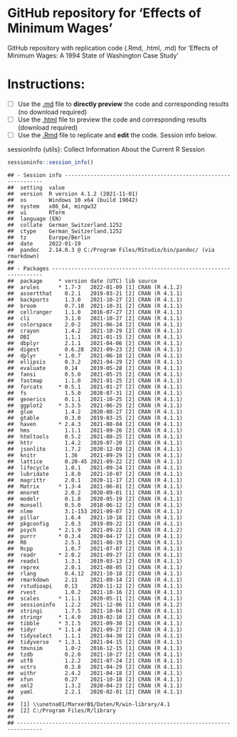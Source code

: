 # GitHub repository for ‘Effects of Minimum Wages’
GitHub repository with replication code (.Rmd, .html, .md) for ‘Effects of Minimum Wages: A 1994 State of Washington Case Study’

# Instructions:
- [ ] Use the [.md](https://github.com/Benemrxr/effects-of-minimum-wages-1994-WA/blob/main/replication.md) file to **directly preview** the code and corresponding results (no download required)
- [ ] Use the [.html](https://github.com/Benemrxr/effects-of-minimum-wages-1994-WA/blob/main/replication.html) file to preview the code and corresponding results (download required)
- [ ] Use the [.Rmd](https://github.com/Benemrxr/effects-of-minimum-wages-1994-WA/blob/main/replication.Rmd) file to replicate and **edit** the code. Session info below. 

sessionInfo {utils}: Collect Information About the Current R Session

``` r
sessioninfo::session_info()
```

    ## - Session info ---------------------------------------------------------------
    ##  setting  value
    ##  version  R version 4.1.2 (2021-11-01)
    ##  os       Windows 10 x64 (build 19042)
    ##  system   x86_64, mingw32
    ##  ui       RTerm
    ##  language (EN)
    ##  collate  German_Switzerland.1252
    ##  ctype    German_Switzerland.1252
    ##  tz       Europe/Berlin
    ##  date     2022-01-19
    ##  pandoc   2.14.0.3 @ C:/Program Files/RStudio/bin/pandoc/ (via rmarkdown)
    ## 
    ## - Packages -------------------------------------------------------------------
    ##  package     * version date (UTC) lib source
    ##  arules      * 1.7-3   2022-01-09 [1] CRAN (R 4.1.2)
    ##  assertthat    0.2.1   2019-03-21 [2] CRAN (R 4.1.1)
    ##  backports     1.3.0   2021-10-27 [2] CRAN (R 4.1.1)
    ##  broom         0.7.10  2021-10-31 [2] CRAN (R 4.1.1)
    ##  cellranger    1.1.0   2016-07-27 [2] CRAN (R 4.1.1)
    ##  cli           3.1.0   2021-10-27 [2] CRAN (R 4.1.1)
    ##  colorspace    2.0-2   2021-06-24 [2] CRAN (R 4.1.1)
    ##  crayon        1.4.2   2021-10-29 [2] CRAN (R 4.1.1)
    ##  DBI           1.1.1   2021-01-15 [2] CRAN (R 4.1.1)
    ##  dbplyr        2.1.1   2021-04-06 [2] CRAN (R 4.1.1)
    ##  digest        0.6.28  2021-09-23 [2] CRAN (R 4.1.1)
    ##  dplyr       * 1.0.7   2021-06-18 [2] CRAN (R 4.1.1)
    ##  ellipsis      0.3.2   2021-04-29 [2] CRAN (R 4.1.1)
    ##  evaluate      0.14    2019-05-28 [2] CRAN (R 4.1.1)
    ##  fansi         0.5.0   2021-05-25 [2] CRAN (R 4.1.1)
    ##  fastmap       1.1.0   2021-01-25 [2] CRAN (R 4.1.1)
    ##  forcats     * 0.5.1   2021-01-27 [2] CRAN (R 4.1.1)
    ##  fs            1.5.0   2020-07-31 [2] CRAN (R 4.1.1)
    ##  generics      0.1.1   2021-10-25 [2] CRAN (R 4.1.1)
    ##  ggplot2     * 3.3.5   2021-06-25 [2] CRAN (R 4.1.1)
    ##  glue          1.4.2   2020-08-27 [2] CRAN (R 4.1.1)
    ##  gtable        0.3.0   2019-03-25 [2] CRAN (R 4.1.1)
    ##  haven       * 2.4.3   2021-08-04 [2] CRAN (R 4.1.1)
    ##  hms           1.1.1   2021-09-26 [2] CRAN (R 4.1.1)
    ##  htmltools     0.5.2   2021-08-25 [2] CRAN (R 4.1.1)
    ##  httr          1.4.2   2020-07-20 [2] CRAN (R 4.1.1)
    ##  jsonlite      1.7.2   2020-12-09 [2] CRAN (R 4.1.1)
    ##  knitr         1.36    2021-09-29 [2] CRAN (R 4.1.1)
    ##  lattice       0.20-45 2021-09-22 [2] CRAN (R 4.1.1)
    ##  lifecycle     1.0.1   2021-09-24 [2] CRAN (R 4.1.1)
    ##  lubridate     1.8.0   2021-10-07 [2] CRAN (R 4.1.1)
    ##  magrittr      2.0.1   2020-11-17 [2] CRAN (R 4.1.1)
    ##  Matrix      * 1.3-4   2021-06-01 [2] CRAN (R 4.1.1)
    ##  mnormt        2.0.2   2020-09-01 [1] CRAN (R 4.1.1)
    ##  modelr        0.1.8   2020-05-19 [2] CRAN (R 4.1.1)
    ##  munsell       0.5.0   2018-06-12 [2] CRAN (R 4.1.1)
    ##  nlme          3.1-153 2021-09-07 [2] CRAN (R 4.1.1)
    ##  pillar        1.6.4   2021-10-18 [2] CRAN (R 4.1.1)
    ##  pkgconfig     2.0.3   2019-09-22 [2] CRAN (R 4.1.1)
    ##  psych       * 2.1.9   2021-09-22 [1] CRAN (R 4.1.2)
    ##  purrr       * 0.3.4   2020-04-17 [2] CRAN (R 4.1.1)
    ##  R6            2.5.1   2021-08-19 [2] CRAN (R 4.1.1)
    ##  Rcpp          1.0.7   2021-07-07 [2] CRAN (R 4.1.1)
    ##  readr       * 2.0.2   2021-09-27 [2] CRAN (R 4.1.1)
    ##  readxl        1.3.1   2019-03-13 [2] CRAN (R 4.1.1)
    ##  reprex        2.0.1   2021-08-05 [2] CRAN (R 4.1.1)
    ##  rlang         0.4.12  2021-10-18 [2] CRAN (R 4.1.1)
    ##  rmarkdown     2.11    2021-09-14 [2] CRAN (R 4.1.1)
    ##  rstudioapi    0.13    2020-11-12 [2] CRAN (R 4.1.1)
    ##  rvest         1.0.2   2021-10-16 [2] CRAN (R 4.1.1)
    ##  scales      * 1.1.1   2020-05-11 [2] CRAN (R 4.1.1)
    ##  sessioninfo   1.2.2   2021-12-06 [1] CRAN (R 4.1.2)
    ##  stringi       1.7.5   2021-10-04 [2] CRAN (R 4.1.1)
    ##  stringr     * 1.4.0   2019-02-10 [2] CRAN (R 4.1.1)
    ##  tibble      * 3.1.5   2021-09-30 [2] CRAN (R 4.1.1)
    ##  tidyr       * 1.1.4   2021-09-27 [2] CRAN (R 4.1.1)
    ##  tidyselect    1.1.1   2021-04-30 [2] CRAN (R 4.1.1)
    ##  tidyverse   * 1.3.1   2021-04-15 [2] CRAN (R 4.1.1)
    ##  tmvnsim       1.0-2   2016-12-15 [1] CRAN (R 4.1.1)
    ##  tzdb          0.2.0   2021-10-27 [2] CRAN (R 4.1.1)
    ##  utf8          1.2.2   2021-07-24 [2] CRAN (R 4.1.1)
    ##  vctrs         0.3.8   2021-04-29 [2] CRAN (R 4.1.1)
    ##  withr         2.4.2   2021-04-18 [2] CRAN (R 4.1.1)
    ##  xfun          0.27    2021-10-18 [2] CRAN (R 4.1.1)
    ##  xml2          1.3.2   2020-04-23 [2] CRAN (R 4.1.1)
    ##  yaml          2.2.1   2020-02-01 [2] CRAN (R 4.1.1)
    ## 
    ##  [1] \\unetna01/MarxerB$/Daten/R/win-library/4.1
    ##  [2] C:/Program Files/R/library
    ## 
    ## ------------------------------------------------------------------------------
